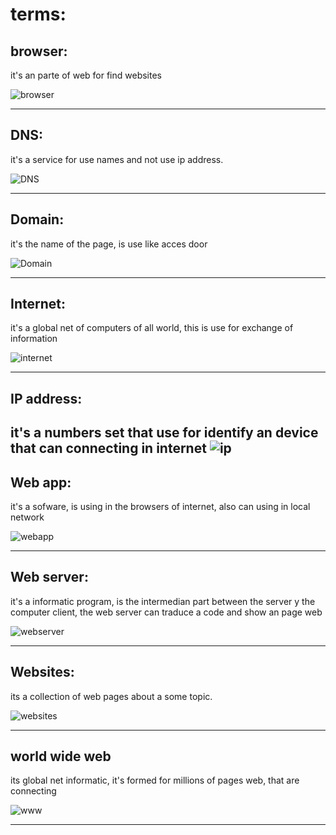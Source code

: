 # terms:

## browser:

it's an parte of web for find websites

![browser](https://d1jnx9ba8s6j9r.cloudfront.net/blog/wp-content/uploads/2017/04/Picture3-300x256.png) 

---

## DNS:

it's a service for use names and not use ip address.

![DNS](https://cdn.searchenginejournal.com/wp-content/uploads/2018/10/shutterstock_781493554-760x400.png) 

---

## Domain:

it's the name of the page, is use like acces door

![Domain](https://cdn.searchenginejournal.com/wp-content/uploads/2018/10/shutterstock_781493554-760x400.png) 

---

## Internet:

it's a global net of computers of all world, this is use for exchange of information

![internet](https://www.hostgator.mx/blog/wp-content/uploads/2018/05/internet-de-las-cosas-blog-hostgator-1.png) 

---


## IP address:

it's a numbers set that use for identify an device that can connecting in internet
![ip](https://www.routerfreak.com/wp-content/uploads/2015/08/private-ip-address.png) 
---

## Web app:

it's a sofware, is using in the browsers of internet, also can using in local network 

![webapp](https://gbksoft.com/blog/wp-content/uploads/2020/03/c227e567-4b62-4d8f-8562-e60d5ded24b0-768x452.png) 

---

## Web server:

it's a informatic program, is the intermedian part between the server y the computer client, the web server can traduce a code and show an page web

![webserver](https://networkencyclopedia.com/wp-content/uploads/2019/09/web-server.png) 

---

## Websites:

its a collection of web pages about a some topic.

![websites](https://blog.addthiscdn.com/wp-content/uploads/2018/05/11122803/3-Things-Great-Websites-Have-in-Common.png) 

---

## world wide web 

its global net informatic, it's formed for millions of pages web, that are connecting 

![www](https://upload.wikimedia.org/wikipedia/commons/2/26/Logo_Sitio_Web.png) 

---